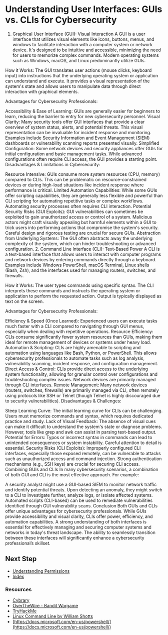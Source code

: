 # Understanding User Interfaces: GUIs vs. CLIs for Cybersecurity
1. Graphical User Interface (GUI): Visual Interaction
A GUI is a user interface that utilizes visual elements like icons, buttons, menus, and windows to facilitate interaction with a computer system or network device. It's designed to be intuitive and accessible, minimizing the need for users to memorize complex commands. Modern operating systems such as Windows, macOS, and Linux predominantly utilize GUIs.

How it Works: The GUI translates user actions (mouse clicks, keyboard input) into instructions that the underlying operating system or application can understand and execute. It provides a visual representation of the system's state and allows users to manipulate data through direct interaction with graphical elements.

Advantages for Cybersecurity Professionals:

Accessibility & Ease of Learning: GUIs are generally easier for beginners to learn, reducing the barrier to entry for new cybersecurity personnel.
Visual Clarity: Many security tools offer GUI interfaces that provide a clear overview of system status, alerts, and potential threats. This visual representation can be invaluable for incident response and monitoring. Examples include Security Information and Event Management (SIEM) dashboards or vulnerability scanning reports presented visually.
Simplified Configuration: Some network devices and security appliances offer GUIs for initial configuration and basic management tasks. While advanced configurations often require CLI access, the GUI provides a starting point.
Disadvantages & Limitations in Cybersecurity:

Resource Intensive: GUIs consume more system resources (CPU, memory) compared to CLIs. This can be problematic on resource-constrained devices or during high-load situations like incident response where performance is critical.
Limited Automation Capabilities: While some GUIs offer scripting capabilities, they are generally less flexible and powerful than CLI scripting for automating repetitive tasks or complex workflows. Automating security processes often requires CLI interaction.
Potential Security Risks (GUI Exploits): GUI vulnerabilities can sometimes be exploited to gain unauthorized access or control of a system. Malicious actors might craft visually appealing but harmful elements within a GUI to trick users into performing actions that compromise the system's security. Careful design and rigorous testing are crucial for secure GUIs.
Abstraction from Underlying Systems: The GUI often abstracts away the underlying complexity of the system, which can hinder troubleshooting or advanced configuration.
2. Command Line Interface (CLI): Text-Based Power
A CLI is a text-based interface that allows users to interact with computer programs and network devices by entering commands directly through a keyboard. Examples include Windows PowerShell, macOS Terminal, Linux shells (Bash, Zsh), and the interfaces used for managing routers, switches, and firewalls.

How it Works: The user types commands using specific syntax. The CLI interprets these commands and instructs the operating system or application to perform the requested action. Output is typically displayed as text on the screen.

Advantages for Cybersecurity Professionals:

Efficiency & Speed (Once Learned): Experienced users can execute tasks much faster with a CLI compared to navigating through GUI menus, especially when dealing with repetitive operations.
Resource Efficiency: CLIs consume significantly fewer system resources than GUIs, making them ideal for remote management of devices or systems under heavy load.
Automation & Scripting: CLIs are highly amenable to scripting and automation using languages like Bash, Python, or PowerShell. This allows cybersecurity professionals to automate tasks such as log analysis, vulnerability scanning, incident response, and configuration management.
Direct Access & Control: CLIs provide direct access to the underlying system functionality, allowing for granular control over configurations and troubleshooting complex issues. Network devices are primarily managed through CLI interfaces.
Remote Management: Many network devices (routers, switches, firewalls) are primarily managed via CLI, often remotely using protocols like SSH or Telnet (though Telnet is highly discouraged due to security vulnerabilities).
Disadvantages & Challenges:

Steep Learning Curve: The initial learning curve for CLIs can be challenging. Users must memorize commands and syntax, which requires dedicated practice and study.
Lack of Visual Feedback: The absence of visual cues can make it difficult to understand the system's state or diagnose problems. However, tools like grep and awk can assist in parsing text-based output.
Potential for Errors: Typos or incorrect syntax in commands can lead to unintended consequences or system instability. Careful attention to detail is essential.
Security Risks (CLI Exploits): Improperly configured CLI interfaces, especially those exposed remotely, can be vulnerable to attacks such as unauthorized access and command injection. Strong authentication mechanisms (e.g., SSH keys) are crucial for securing CLI access.
Combining GUIs and CLIs
In many cybersecurity scenarios, a combination of both GUI and CLI is the most effective approach. For example:

A security analyst might use a GUI-based SIEM to monitor network traffic and identify potential threats.
Upon detecting an anomaly, they might switch to a CLI to investigate further, analyze logs, or isolate affected systems.
Automated scripts (CLI-based) can be used to remediate vulnerabilities identified through GUI vulnerability scans.
Conclusion
Both GUIs and CLIs offer unique advantages for cybersecurity professionals. While GUIs provide accessibility and visual clarity, CLIs offer power, efficiency, and automation capabilities. A strong understanding of both interfaces is essential for effectively managing and securing computer systems and networks in today's threat landscape. The ability to seamlessly transition between these interfaces will significantly enhance a cybersecurity professional’s skillset.

## Next Step
- [Understanding Permissions](https://github.com/Sisu-Sus/CyberSec-RoadMap/blob/main/Operating_Systems/Understand_Permissions.md)
- [Index](https://github.com/Sisu-Sus/CyberSec-RoadMap/blob/main/index.md)

### Resources
- [Cybrary](https://www.cybrary.it/)
- [OverTheWire - Bandit Wargame](https://overthewire.org/wargames/bandit/)
- [TryHackMe](https://tryhackme.com/)
- [Linux Command Line by William Shotts](https://linuxcommandline.org/)
- [https://docs.microsoft.com/en-us/powershell/](https://docs.microsoft.com/en-us/powershell/)

